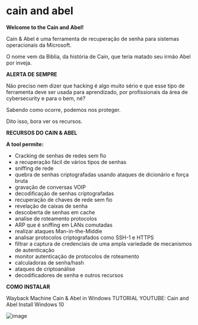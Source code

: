# cain and abel

**Welcome to the Cain and Abel!**

Cain & Abel é uma ferramenta de recuperação de senha para sistemas operacionais da Microsoft.

O nome vem da Biblia, da história de Cain, que teria matado seu irmão Abel por inveja.

**ALERTA DE SEMPRE**

Não preciso nem dizer que hacking é algo muito sério e que esse tipo de ferramenta deve ser usada para aprendizado, por profissionais da área de cybersecurity e para o bem, né?

Sabendo como ocorre, podemos nos proteger.

Dito isso, bora ver os recursos.

**RECURSOS DO CAIN & ABEL**

**A tool permite:**

- Cracking de senhas de redes sem fio
- a recuperação fácil de vários tipos de senhas
- sniffing de rede
- quebra de senhas criptografadas usando ataques de dicionário e força bruta
- gravação de conversas VOIP
- decodificação de senhas criptografadas
- recuperação de chaves de rede sem fio
- revelação de caixas de senha
- descoberta de senhas em cache
- analise de roteamento protocolos
- ARP que é sniffing em LANs comutadas
- realizar ataques Man-in-the-Middie
- analisar protocolos criptografados como SSH-1 e HTTPS
- filtrar a captura de credenciais de uma ampla variedade de mecanismos de autenticação
- monitor autenticação de protocolos de roteamento
- calculadoras de senha/hash
- ataques de criptoanálise
- decodificadores de senha e outros recursos

**COMO INSTALAR**

Wayback Machine Cain & Abel in Windows
TUTORIAL YOUTUBE: Cain and Abel Install Windows 10

![image](https://user-images.githubusercontent.com/41551654/209859449-d7efe120-7a16-4ca3-8ac1-0df50acfc9aa.png)




